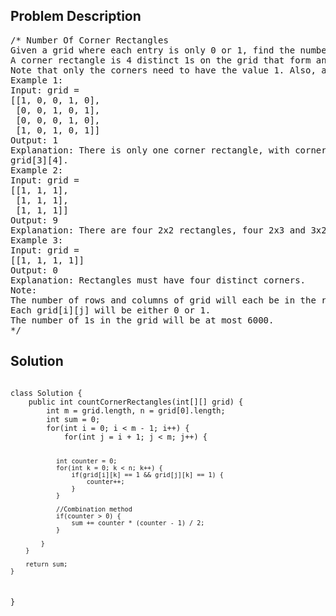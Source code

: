 <!--
<style>
  body { font-family: Arial, sans-serif; }
  .container { max-width: 100%; margin: 0 auto; padding: 10px; }
  .comment-block { max-width: 30%; background-color: #f9f9f9; padding: 10px; border-left: 5px solid #ccc; overflow-wrap: break-word; white-space: pre-wrap; }
  .code-block { background-color: #f4f4f4; padding: 10px; border: 1px solid #ddd; overflow-wrap: break-word; white-space: pre-wrap; }
</style>
-->

<div class='container'>
<h2>Problem Description</h2>
<div class='comment-block'>
<pre>
/* Number Of Corner Rectangles
Given a grid where each entry is only 0 or 1, find the number of corner rectangles.
A corner rectangle is 4 distinct 1s on the grid that form an axis-aligned rectangle.
Note that only the corners need to have the value 1. Also, all four 1s used must be distinct.
Example 1:
Input: grid =
[[1, 0, 0, 1, 0],
 [0, 0, 1, 0, 1],
 [0, 0, 0, 1, 0],
 [1, 0, 1, 0, 1]]
Output: 1
Explanation: There is only one corner rectangle, with corners grid[1][2], grid[1][4], grid[3][2],
grid[3][4].
Example 2:
Input: grid =
[[1, 1, 1],
 [1, 1, 1],
 [1, 1, 1]]
Output: 9
Explanation: There are four 2x2 rectangles, four 2x3 and 3x2 rectangles, and one 3x3 rectangle.
Example 3:
Input: grid =
[[1, 1, 1, 1]]
Output: 0
Explanation: Rectangles must have four distinct corners.
Note:
The number of rows and columns of grid will each be in the range [1, 200].
Each grid[i][j] will be either 0 or 1.
The number of 1s in the grid will be at most 6000.
*/
</pre>
</div>

<h2>Solution</h2>
<div class='code-block'>
<pre><code class='language-java'>
class Solution {
    public int countCornerRectangles(int[][] grid) {
        int m = grid.length, n = grid[0].length;
        int sum = 0;
        for(int i = 0; i < m - 1; i++) {
            for(int j = i + 1; j < m; j++) {
                
                int counter = 0;
                for(int k = 0; k < n; k++) {  
                    if(grid[i][k] == 1 && grid[j][k] == 1) {
                        counter++;
                    }
                }

                //Combination method
                if(counter > 0) {
                    sum += counter * (counter - 1) / 2;
                }
                
            }
        }

        return sum;
    }
}


</code></pre>
</div>
</div>
